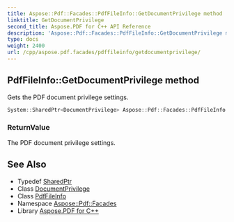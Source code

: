 ```yaml
---
title: Aspose::Pdf::Facades::PdfFileInfo::GetDocumentPrivilege method
linktitle: GetDocumentPrivilege
second_title: Aspose.PDF for C++ API Reference
description: 'Aspose::Pdf::Facades::PdfFileInfo::GetDocumentPrivilege method. Gets the PDF document privilege settings in C++.'
type: docs
weight: 2400
url: /cpp/aspose.pdf.facades/pdffileinfo/getdocumentprivilege/
---
```

## PdfFileInfo::GetDocumentPrivilege method


Gets the PDF document privilege settings.

```cpp
System::SharedPtr<DocumentPrivilege> Aspose::Pdf::Facades::PdfFileInfo::GetDocumentPrivilege()
```


### ReturnValue

The PDF document privilege settings.

## See Also

* Typedef [SharedPtr](../../../system/sharedptr/)
* Class [DocumentPrivilege](../../documentprivilege/)
* Class [PdfFileInfo](../)
* Namespace [Aspose::Pdf::Facades](../../)
* Library [Aspose.PDF for C++](../../../)
